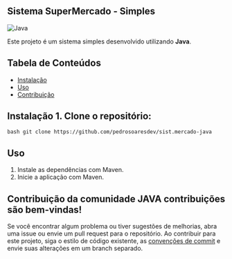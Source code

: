 ## Sistema SuperMercado - Simples

![Java](https://img.shields.io/badge/java-%23ED8B00.svg?style=for-the-badge&logo=openjdk&logoColor=white)

 Este projeto é um sistema simples desenvolvido utilizando **Java**. 

 ## Tabela de Conteúdos
 - [Instalação](#instalação)
 - [Uso](#uso)
 -  [Contribuição](#contribuição) 

## Instalação 1. Clone o repositório: 
 ```bash git clone https://github.com/pedrosoaresdev/sist.mercado-java ``` 

## Uso
 1. Instale as dependências com Maven. 
 2. Inicie a aplicação com Maven. 

 ## Contribuição da comunidade JAVA contribuições são bem-vindas!

 Se você encontrar algum problema ou tiver sugestões de melhorias, abra uma issue ou envie um pull request para o repositório. Ao contribuir para este projeto, siga o estilo de código existente, as [convenções de commit](https://www.conventionalcommits.org/pt-br/v1.0.0/ ) e envie suas alterações em um branch separado.
